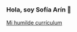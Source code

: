 ### Hola, soy Sofía Arín 👋

<!--
**SofiiBelu/SofiiBelu** is a ✨ _special_ ✨ repository because its `README.md` (this file) appears on your GitHub profile.

Here are some ideas to get you started:

- 🔭 I’m currently working on ...
- 🌱 I’m currently learning ...
- 👯 I’m looking to collaborate on ...
- 🤔 I’m looking for help with ...
- 💬 Ask me about ...
- 📫 How to reach me: ...
- 😄 Pronouns: ...
- ⚡ Fun fact: ...
-->

[Mi humilde currículum](https://github.com/SofiiBelu/SofiiBelu/files/13378766/CV.Sofia.Arin.pdf)
